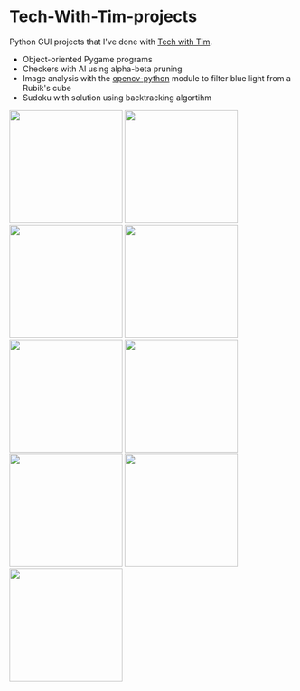 # Tech-With-Tim-projects
Python GUI projects that I've done with [Tech with Tim](https://www.techwithtim.net/). 
- Object-oriented Pygame programs
- Checkers with AI using alpha-beta pruning
- Image analysis with the [opencv-python](https://pypi.org/project/opencv-python/) module to filter blue light from a Rubik's cube
- Sudoku with solution using backtracking algortihm

<img src="https://user-images.githubusercontent.com/93152842/190885298-2a6cd1bd-7eb3-4ec6-9883-ad6886ad415a.png" height=200> <img src="https://user-images.githubusercontent.com/93152842/190885345-8e8d80a7-9f42-47a1-8c65-7a455d64d1f7.png" height=200> <img src="https://user-images.githubusercontent.com/93152842/190885390-53eae668-ec54-4cdd-adc2-7a6f9e120865.png" height=200> <img src="https://user-images.githubusercontent.com/93152842/190884411-55e49339-f5de-4b73-85f0-24404b1abecc.png" height=200> <img src="https://user-images.githubusercontent.com/93152842/190884478-3bb485af-c441-401e-b39d-f11d8b468518.png" height=200> <img src="https://user-images.githubusercontent.com/93152842/190884545-d8b38ac8-510d-4e39-bdac-47b1186c543c.png" height=200> <img src="https://user-images.githubusercontent.com/93152842/190884760-fa2e5a53-4f82-43c3-b497-a52e555e4e44.png" height=200> <img src="https://user-images.githubusercontent.com/93152842/190884848-9e9935b3-cafe-49f3-84e2-b81ae61e895a.png" height=200> <img src="https://user-images.githubusercontent.com/93152842/190884945-3d109ed8-0b0b-49d4-ae6b-7b18e329862e.png" height=200>
